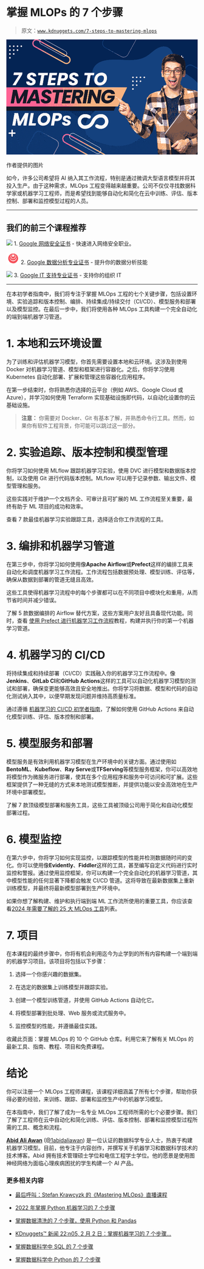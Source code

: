 # 掌握 MLOPs 的 7 个步骤

> 原文：[`www.kdnuggets.com/7-steps-to-mastering-mlops`](https://www.kdnuggets.com/7-steps-to-mastering-mlops)

![掌握 MLOPs 的 7 个步骤](img/f8f63f2c75445c88efc0b4816d9d5c9b.png)

作者提供的图片

如今，许多公司希望将 AI 纳入其工作流程，特别是通过微调大型语言模型并将其投入生产。由于这种需求，MLOps 工程变得越来越重要。公司不仅仅寻找数据科学家或机器学习工程师，而是希望找到能够自动化和简化在云中训练、评估、版本控制、部署和监控模型过程的人员。

* * *

## 我们的前三个课程推荐

![](img/0244c01ba9267c002ef39d4907e0b8fb.png) 1\. [Google 网络安全证书](https://www.kdnuggets.com/google-cybersecurity) - 快速进入网络安全职业。

![](img/e225c49c3c91745821c8c0368bf04711.png) 2\. [Google 数据分析专业证书](https://www.kdnuggets.com/google-data-analytics) - 提升你的数据分析技能

![](img/0244c01ba9267c002ef39d4907e0b8fb.png) 3\. [Google IT 支持专业证书](https://www.kdnuggets.com/google-itsupport) - 支持你的组织 IT

* * *

在本初学者指南中，我们将专注于掌握 MLOps 工程的七个关键步骤，包括设置环境、实验追踪和版本控制、编排、持续集成/持续交付（CI/CD）、模型服务和部署以及模型监控。在最后一步中，我们将使用各种 MLOps 工具构建一个完全自动化的端到端机器学习管道。

# 1\. 本地和云环境设置

为了训练和评估机器学习模型，你首先需要设置本地和云环境。这涉及到使用 Docker 对机器学习管道、模型和框架进行容器化。之后，你将学习使用 Kubernetes 自动化部署、扩展和管理这些容器化应用程序。

在第一步结束时，你将熟悉你选择的云平台（例如 AWS、Google Cloud 或 Azure），并学习如何使用 Terraform 实现基础设施即代码，以自动化设置你的云基础设施。

> **注意：** 你需要对 Docker、Git 有基本了解，并熟悉命令行工具。然而，如果你有软件工程背景，你可能可以跳过这一部分。

# 2\. 实验追踪、版本控制和模型管理

你将学习如何使用 MLflow 跟踪机器学习实验，使用 DVC 进行模型和数据版本控制，以及使用 Git 进行代码版本控制。MLflow 可以用于记录参数、输出文件、模型管理和服务。

这些实践对于维护一个文档齐全、可审计且可扩展的 ML 工作流程至关重要，最终有助于 ML 项目的成功和效率。

查看 7 款最佳机器学习实验跟踪工具，选择适合你工作流程的工具。

# 3\. 编排和机器学习管道

在第三步中，你将学习如何使用像**Apache Airflow**或**Prefect**这样的编排工具来自动化和调度机器学习工作流程。工作流程包括数据预处理、模型训练、评估等，确保从数据到部署的管道无缝且高效。

这些工具使得机器学习流程中的每个步骤都可以在不同项目中模块化和重用，从而节省时间并减少错误。

了解 5 款数据编排的 Airflow 替代方案，这些方案用户友好且具备现代功能。同时，查看 [使用 Prefect 进行机器学习工作流程](https://www.datacamp.com/tutorial/ml-workflow-orchestration-with-prefect)教程，构建并执行你的第一个机器学习管道。

# 4\. 机器学习的 CI/CD

将持续集成和持续部署（CI/CD）实践融入你的机器学习工作流程中。像**Jenkins**、**GitLab CI**和**GitHub Actions**这样的工具可以自动化机器学习模型的测试和部署，确保变更能够高效且安全地推出。你将学习将数据、模型和代码的自动化测试纳入其中，以便早期发现问题并维持高质量标准。

通过遵循 [机器学习的 CI/CD 初学者指南](https://www.datacamp.com/tutorial/ci-cd-for-machine-learning)，了解如何使用 GitHub Actions 来自动化模型训练、评估、版本控制和部署。

# 5\. 模型服务和部署

模型服务是有效利用机器学习模型在生产环境中的关键方面。通过使用如**BentoML**、**Kubeflow**、**Ray Serve**或**TFServing**等模型服务框架，你可以高效地将模型作为微服务进行部署，使其在多个应用程序和服务中可访问和可扩展。这些框架提供了一种无缝的方式来本地测试模型推断，并提供功能以安全高效地在生产环境中部署模型。

了解 7 款顶级模型部署和服务工具，这些工具被顶级公司用于简化和自动化模型部署过程。

# 6\. 模型监控

在第六步中，你将学习如何实现监控，以跟踪模型的性能并检测数据随时间的变化。你可以使用像**Evidently**、**Fiddler**这样的工具，甚至编写自定义代码进行实时监控和警报。通过使用监控框架，你可以构建一个完全自动化的机器学习管道，其中模型性能的任何显著下降都会触发 CI/CD 管道。这将导致在最新数据集上重新训练模型，并最终将最新模型部署到生产环境中。

如果你想了解构建、维护和执行端到端 ML 工作流所使用的重要工具，你应该查看[2024 年需要了解的 25 大 MLOps 工具](https://www.datacamp.com/blog/top-mlops-tools)列表。

# 7. 项目

在本课程的最终步骤中，你将有机会利用迄今为止学到的所有内容构建一个端到端的机器学习项目。该项目将包括以下步骤：

1.  选择一个你感兴趣的数据集。

1.  在选定的数据集上训练模型并跟踪实验。

1.  创建一个模型训练管道，并使用 GitHub Actions 自动化它。

1.  将模型部署到批处理、Web 服务或流式服务中。

1.  监控模型的性能，并遵循最佳实践。

收藏此页面：掌握 MLOps 的 10 个 GitHub 仓库。利用它来了解有关 MLOps 的最新工具、指南、教程、项目和免费课程。

# 结论

你可以注册一个 MLOps 工程师课程，该课程详细涵盖了所有七个步骤，帮助你获得必要的经验，来训练、跟踪、部署和监控生产中的机器学习模型。

在本指南中，我们了解了成为一名专业 MLOps 工程师所需的七个必要步骤。我们了解了工程师在云中自动化和简化训练、评估、版本控制、部署和监控模型过程所需的工具、概念和流程。

[](https://www.polywork.com/kingabzpro)****[Abid Ali Awan](https://www.polywork.com/kingabzpro)**** ([@1abidaliawan](https://www.linkedin.com/in/1abidaliawan)) 是一位认证的数据科学专业人士，热衷于构建机器学习模型。目前，他专注于内容创作，并撰写关于机器学习和数据科学技术的技术博客。Abid 拥有技术管理硕士学位和电信工程学士学位。他的愿景是使用图神经网络为面临心理疾病困扰的学生构建一个 AI 产品。

### 更多相关内容

+   [最后呼叫：Stefan Krawcyzk 的《Mastering MLOps》直播课程](https://www.kdnuggets.com/2022/08/sphere-last-call-stefan-krawcyzk-mastering-mlops.html)

+   [2022 年掌握 Python 机器学习的 7 个步骤](https://www.kdnuggets.com/2022/02/7-steps-mastering-machine-learning-python.html)

+   [掌握数据清洗的 7 个步骤，使用 Python 和 Pandas](https://www.kdnuggets.com/7-steps-to-mastering-data-cleaning-with-python-and-pandas)

+   [KDnuggets™ 新闻 22:n05, 2 月 2 日：掌握机器学习的 7 个步骤…](https://www.kdnuggets.com/2022/n05.html)

+   [掌握数据科学中 SQL 的 7 个步骤](https://www.kdnuggets.com/2022/04/7-steps-mastering-sql-data-science.html)

+   [掌握数据科学中 Python 的 7 个步骤](https://www.kdnuggets.com/2022/06/7-steps-mastering-python-data-science.html)
